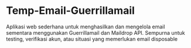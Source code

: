 # Temp-Email-Guerrillamail
Aplikasi web sederhana untuk menghasilkan dan mengelola email sementara menggunakan Guerrillamail dan Maildrop API. Sempurna untuk testing, verifikasi akun, atau situasi yang memerlukan email disposable
